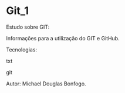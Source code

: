 # Git_1
Estudo sobre GIT:

Informações para a utilização do GIT e GitHub.

Tecnologias:


txt


git


Autor: Michael Douglas Bonfogo.
